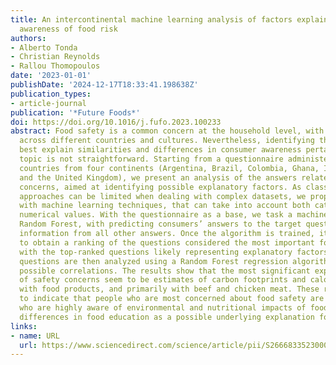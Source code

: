 ```yaml
---
title: An intercontinental machine learning analysis of factors explaining consumer
  awareness of food risk
authors:
- Alberto Tonda
- Christian Reynolds
- Rallou Thomopoulos
date: '2023-01-01'
publishDate: '2024-12-17T18:33:41.198638Z'
publication_types:
- article-journal
publication: '*Future Foods*'
doi: https://doi.org/10.1016/j.fufo.2023.100233
abstract: Food safety is a common concern at the household level, with important variations
  across different countries and cultures. Nevertheless, identifying the factors that
  best explain similarities and differences in consumer awareness pertaining to this
  topic is not straightforward. Starting from a questionnaire administered in seven
  countries from four continents (Argentina, Brazil, Colombia, Ghana, India, Peru,
  and the United Kingdom), we present an analysis of the answers related to food safety
  concerns, aimed at identifying possible explanatory factors. As classical statistical
  approaches can be limited when dealing with complex datasets, we propose an analysis
  with machine learning techniques, that can take into account both categorical and
  numerical values. With the questionnaire as a base, we task a machine learning algorithm,
  Random Forest, with predicting consumers’ answers to the target questions using
  information from all other answers. Once the algorithm is trained, it becomes possible
  to obtain a ranking of the questions considered the most important for the prediction,
  with the top-ranked questions likely representing explanatory factors. Top-ranked
  questions are then analyzed using a Random Forest regression algorithm, to test
  possible correlations. The results show that the most significant explanatory variables
  of safety concerns seem to be estimates of carbon footprints and calories associated
  with food products, and primarily with beef and chicken meat. These results tend
  to indicate that people who are most concerned about food safety are also those
  who are highly aware of environmental and nutritional impacts of food, hinting at
  differences in food education as a possible underlying explanation for the data.
links:
- name: URL
  url: https://www.sciencedirect.com/science/article/pii/S2666833523000199
---
```


